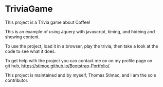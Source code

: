 # TriviaGame


This project is a Trivia game about Coffee!

This is an example of using Jquery with javascript, timing, and hideing and showing content.

To use the project, load it in a browser, play the trivia, then take a look at the code to see what it does.

To get help with the project you can contact me on on my profile page on git hub, https://stimoe.github.io/Bootstrap-Portfolio/.

This project is maintained and by myself, Thomas Stimac, and I am the sole contributor.
